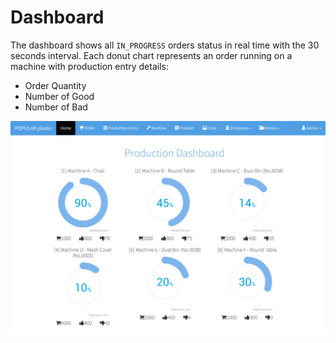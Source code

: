 # Dashboard

The dashboard shows all `IN_PROGRESS` orders status in real time with the 30 seconds interval. Each donut chart represents an order running on a machine with production entry details:

* Order Quantity
* Number of Good
* Number of Bad


![](img/dashboard.png)


